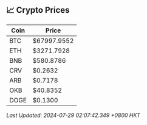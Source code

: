 ## 📈 Crypto Prices

| Coin | Price |
| ---- | ----- |
| BTC | $67997.9552 |
| ETH | $3271.7928 |
| BNB | $580.8786 |
| CRV | $0.2632 |
| ARB | $0.7178 |
| OKB | $40.8352 |
| DOGE | $0.1300 |

_Last Updated: 2024-07-29 02:07:42.349 +0800 HKT_